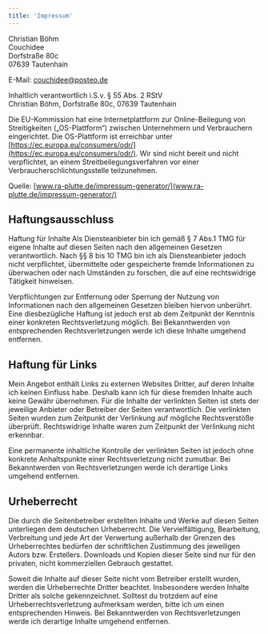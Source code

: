 ```yaml
---
title: 'Impressum'
---
```

Christian Böhm  
Couchidee  
Dorfstraße 80c  
07639 Tautenhain  
  
E-Mail: [couchidee@posteo.de](mailto:couchidee@posteo.de)  
  
Inhaltlich verantwortlich i.S.v. § 55 Abs. 2 RStV  
Christian Böhm, Dorfstraße 80c, 07639 Tautenhain  
  
Die EU-Kommission hat eine Internetplattform zur Online-Beilegung von Streitigkeiten („OS-Plattform“) zwischen Unternehmern und Verbrauchern eingerichtet. Die OS-Plattform ist erreichbar unter [https://ec.europa.eu/consumers/odr/](https://ec.europa.eu/consumers/odr/). Wir sind nicht bereit und nicht verpflichtet, an einem Streitbeilegungsverfahren vor einer Verbraucherschlichtungsstelle teilzunehmen.  
  
Quelle: [www.ra-plutte.de/impressum-generator/](www.ra-plutte.de/impressum-generator/)  
  
## Haftungsausschluss
Haftung für Inhalte Als Diensteanbieter bin ich gemäß § 7 Abs.1 TMG für eigene Inhalte auf diesen Seiten nach den allgemeinen Gesetzen verantwortlich. Nach §§ 8 bis 10 TMG bin ich als Diensteanbieter jedoch nicht verpflichtet, übermittelte oder gespeicherte fremde Informationen zu überwachen oder nach Umständen zu forschen, die auf eine rechtswidrige Tätigkeit hinweisen.  
  
Verpflichtungen zur Entfernung oder Sperrung der Nutzung von Informationen nach den allgemeinen Gesetzen bleiben hiervon unberührt. Eine diesbezügliche Haftung ist jedoch erst ab dem Zeitpunkt der Kenntnis einer konkreten Rechtsverletzung möglich. Bei Bekanntwerden von entsprechenden Rechtsverletzungen werde ich diese Inhalte umgehend entfernen.
  
## Haftung für Links
Mein Angebot enthält Links zu externen Websites Dritter, auf deren Inhalte ich keinen Einfluss habe. Deshalb kann ich für diese fremden Inhalte auch keine Gewähr übernehmen. Für die Inhalte der verlinkten Seiten ist stets der jeweilige Anbieter oder Betreiber der Seiten verantwortlich. Die verlinkten Seiten wurden zum Zeitpunkt der Verlinkung auf mögliche Rechtsverstöße überprüft. Rechtswidrige Inhalte waren zum Zeitpunkt der Verlinkung nicht erkennbar.  
  
Eine permanente inhaltliche Kontrolle der verlinkten Seiten ist jedoch ohne konkrete Anhaltspunkte einer Rechtsverletzung nicht zumutbar. Bei Bekanntwerden von Rechtsverletzungen werde ich derartige Links umgehend entfernen.  
  
## Urheberrecht
Die durch die Seitenbetreiber erstellten Inhalte und Werke auf diesen Seiten unterliegen dem deutschen Urheberrecht. Die Vervielfältigung, Bearbeitung, Verbreitung und jede Art der Verwertung außerhalb der Grenzen des Urheberrechtes bedürfen der schriftlichen Zustimmung des jeweiligen Autors bzw. Erstellers. Downloads und Kopien dieser Seite sind nur für den privaten, nicht kommerziellen Gebrauch gestattet.  
  
Soweit die Inhalte auf dieser Seite nicht vom Betreiber erstellt wurden, werden die Urheberrechte Dritter beachtet. Insbesondere werden Inhalte Dritter als solche gekennzeichnet. Solltest du trotzdem auf eine Urheberrechtsverletzung aufmerksam werden, bitte ich um einen entsprechenden Hinweis. Bei Bekanntwerden von Rechtsverletzungen werde ich derartige Inhalte umgehend entfernen.
